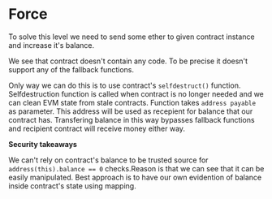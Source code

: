 # Force

To solve this level we need to send some ether to given contract instance and increase it's balance.

We see that contract doesn't contain any code. To be precise it doesn't support any of the fallback functions.

Only way we can do this is to use contract's `selfdestruct()` function. Selfdestruction function is called when contract is no longer needed and we can clean EVM state from stale contracts. Function takes `address payable` as parameter. This address will be used as recepient for balance that our contract has. Transfering balance in this way bypasses fallback functions and recipient contract will receive money either way.

**Security takeaways**

We can't rely on contract's balance to be trusted source for `address(this).balance == 0` checks.Reason is that we can see that it can be easily manipulated. Best approach is to have our own evidention of balance inside contract's state using mapping.
